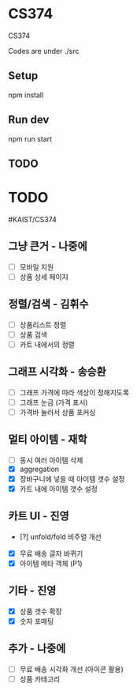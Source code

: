 # CS374
CS374

Codes are under ./src

## Setup
  npm install

## Run dev
  npm run start

## TODO
# TODO
#KAIST/CS374

## 그냥 큰거 - 나중에
- [ ] 모바일 지원
- [ ] 상품 상세 페이지

## 정렬/검색 - 김휘수
- [ ] 상품리스트 정렬
- [ ] 상품 검색
- [ ] 카트 내에서의 정렬

## 그래프 시각화 - 송승환
- [ ] 그래프 가격에 따라 색상이 정해지도록
- [ ] 그래프 눈금 (가격 표시)
- [ ] 가격바 눌러서 상품 포커싱

## 멀티 아이템 - 재학
- [ ] 동시 여러 아이템 삭제
- [x] aggregation
- [x] 장바구니에 넣을 때 아이템 갯수 설정
- [x] 카트 내에 아이템 갯수 설정

## 카트 UI - 진영
- [?] unfold/fold 비주얼 개선
- [x] 무료 배송 글자 바뀌기
- [x] 아이템 메타 객체 (P1)

## 기타 - 진영
- [x] 상품 갯수 확장
- [x] 숫자 포매팅

## 추가 - 나중에
- [ ] 무료 배송 시각화 개선 (아이콘 활용)
- [ ] 상품 카테고리
